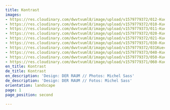 ```yaml
---
title: Kontrast
images:
- https://res.cloudinary.com/dwvtvuml8/image/upload/v1579779372/012-Kueche-blau-lackiert-Schrank-Vitrine_zhxlqz.jpg
- https://res.cloudinary.com/dwvtvuml8/image/upload/v1579779372/010-Kueche-blau-lackiert-Schrank-Vitrine_kcyeed.jpg
- https://res.cloudinary.com/dwvtvuml8/image/upload/v1579779373/011-Kueche-blau-lackiert-Schrank-Vitrine_vmgb9l.jpg
- https://res.cloudinary.com/dwvtvuml8/image/upload/v1579779372/020-Kueche-rosa-lackiert-Kuechenzeile_jq8oes.jpg
- https://res.cloudinary.com/dwvtvuml8/image/upload/v1579779372/021-Kueche-rosa-lackiert-Kuechenzeile_bayibx.jpg
- https://res.cloudinary.com/dwvtvuml8/image/upload/v1579779371/030-Kueche-rosa-lackiert-Marmor-Griffe-weiss_exwq2m.jpg
- https://res.cloudinary.com/dwvtvuml8/image/upload/v1579779372/031Kueche-rosa-lackiert-Marmor-Griffe-weiss_vg0cix.jpg
- https://res.cloudinary.com/dwvtvuml8/image/upload/v1579779373/040-Kueche-blau-lackiert-Schrank-Vitrine_ub8m0e.jpg
- https://res.cloudinary.com/dwvtvuml8/image/upload/v1579779373/050-Kueche-blau-lackiert-Schrank-Vitrine_drflhn.jpg
- https://res.cloudinary.com/dwvtvuml8/image/upload/v1579779371/060-Kueche-rosa-lackiert-Griffe-Kupfer-Optik_bhvrxd.jpg
en_title: Kontrast
de_title: Kontrast
en_description: 'Design: DER RAUM // Photos: Michel Sass'
de_description: 'Design: DER RAUM // Fotos: Michel Sass'
orientation: landscape
page: 1
page_position: second

---
```

